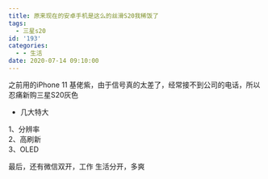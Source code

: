 ```yaml
---
title: 原来现在的安卓手机是这么的丝滑S20我稀饭了
tags:
  - 三星s20
id: '193'
categories:
  - - 生活
date: 2020-07-14 09:10:00
---
```


之前用的iPhone 11 基佬紫，由于信号真的太差了，经常接不到公司的电话，所以忍痛新购三星S20灰色

*   几大特大

1、分辨率  
2、高刷新  
3、OLED

最后，还有微信双开，工作 生活分开，多爽